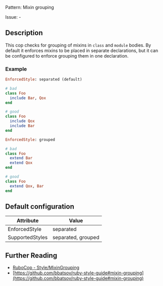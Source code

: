 Pattern: Mixin grouping

Issue: -

## Description

This cop checks for grouping of mixins in `class` and `module` bodies.
By default it enforces mixins to be placed in separate declarations,
but it can be configured to enforce grouping them in one declaration.

### Example

```ruby
EnforcedStyle: separated (default)

# bad
class Foo
  include Bar, Qox
end

# good
class Foo
  include Qox
  include Bar
end

EnforcedStyle: grouped

# bad
class Foo
  extend Bar
  extend Qox
end

# good
class Foo
  extend Qox, Bar
end
```

## Default configuration

Attribute | Value
--- | ---
EnforcedStyle | separated
SupportedStyles | separated, grouped

## Further Reading

* [RuboCop - Style/MixinGrouping](https://rubocop.readthedocs.io/en/latest/cops_style/#stylemixingrouping)
* [https://github.com/bbatsov/ruby-style-guide#mixin-grouping](https://github.com/bbatsov/ruby-style-guide#mixin-grouping)
